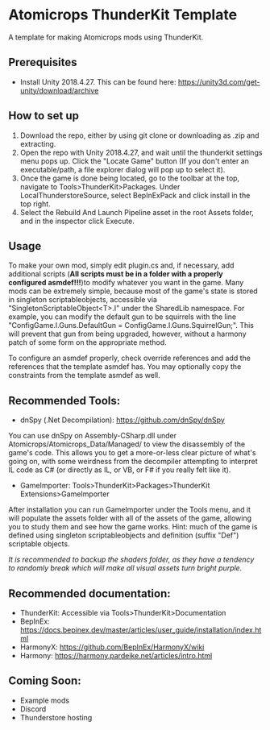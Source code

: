 # Atomicrops ThunderKit Template
A template for making Atomicrops mods using ThunderKit.

## Prerequisites
* Install Unity 2018.4.27. This can be found here: https://unity3d.com/get-unity/download/archive

## How to set up
1. Download the repo, either by using git clone or downloading as .zip and extracting.
2. Open the repo with Unity 2018.4.27, and wait until the thunderkit settings menu pops up. Click the "Locate Game" button (If you don't enter an executable/path, a file explorer dialog will pop up to select it).
3. Once the game is done being located, go to the toolbar at the top, navigate to Tools>ThunderKit>Packages. Under LocalThunderstoreSource, select BepInExPack and click install in the top right.
4. Select the Rebuild And Launch Pipeline asset in the root Assets folder, and in the inspector click Execute. 

## Usage
To make your own mod, simply edit plugin.cs and, if necessary, add additional scripts (**All scripts must be in a folder with a properly configured asmdef!!!**)to modify whatever you want in the game. Many mods can be extremely simple, because most of the game's state is stored in singleton scriptableobjects, accessible via "SingletonScriptableObject<T\>.I" under the SharedLib namespace. For example, you can modify the default gun to be squirrels with the line "ConfigGame.I.Guns.DefaultGun = ConfigGame.I.Guns.SquirrelGun;". This will prevent that gun from being upgraded, however, without a harmony patch of some form on the appropriate method.

To configure an asmdef properly, check override references and add the references that the template asmdef has. You may optionally copy the constraints from the template asmdef as well.
  
## Recommended Tools:
* dnSpy (.Net Decompilation): https://github.com/dnSpy/dnSpy

You can use dnSpy on Assembly-CSharp.dll under Atomicrops/Atomicrops_Data/Managed/ to view the disassembly of the game's code. This allows you to get a more-or-less clear picture of what's going on, with some weirdness from the decompiler attempting to interpret IL code as C# (or directly as IL, or VB, or F# if you really felt like it). 

* GameImporter: Tools>ThunderKit>Packages>ThunderKit Extensions>GameImporter

After installation you can run GameImporter under the Tools menu, and it will populate the assets folder with all of the assets of the game, allowing you to study them and see how the game works. Hint: much of the game is defined using singleton scriptableobjects and definition (suffix "Def") scriptable objects. 
  
*It is recommended to backup the shaders folder, as they have a tendency to randomly break which will make all visual assets turn bright purple.*
  
## Recommended documentation:
* ThunderKit: Accessible via Tools\>ThunderKit\>Documentation
* BepInEx: https://docs.bepinex.dev/master/articles/user_guide/installation/index.html
* HarmonyX: https://github.com/BepInEx/HarmonyX/wiki
* Harmony: https://harmony.pardeike.net/articles/intro.html

## Coming Soon:
* Example mods
* Discord
* Thunderstore hosting
